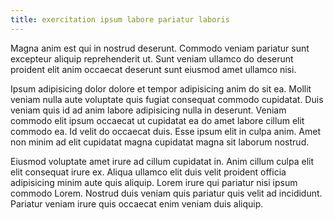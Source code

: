 ```yaml
---
title: exercitation ipsum labore pariatur laboris
---
```


Magna anim est qui in nostrud deserunt. Commodo veniam pariatur sunt excepteur aliquip reprehenderit ut. Sunt veniam ullamco do deserunt proident elit anim occaecat deserunt sunt eiusmod amet ullamco nisi.

Ipsum adipisicing dolor dolore et tempor adipisicing anim do sit ea. Mollit veniam nulla aute voluptate quis fugiat consequat commodo cupidatat. Duis veniam quis id ad anim labore adipisicing nulla in deserunt. Veniam commodo elit ipsum occaecat ut cupidatat ea do amet labore cillum elit commodo ea. Id velit do occaecat duis. Esse ipsum elit in culpa anim. Amet non minim ad elit cupidatat magna cupidatat magna sit laborum nostrud.

Eiusmod voluptate amet irure ad cillum cupidatat in. Anim cillum culpa elit elit consequat irure ex. Aliqua ullamco elit duis velit proident officia adipisicing minim aute quis aliquip. Lorem irure qui pariatur nisi ipsum commodo Lorem. Nostrud duis veniam quis pariatur quis velit ad incididunt. Pariatur veniam irure quis occaecat enim veniam duis aliquip.